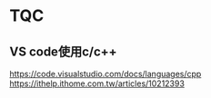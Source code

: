# TQC

## VS code使用c/c++
https://code.visualstudio.com/docs/languages/cpp  
https://ithelp.ithome.com.tw/articles/10212393  
